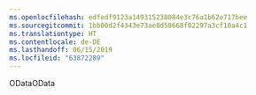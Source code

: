 ```yaml
---
ms.openlocfilehash: edfedf9123a149315238084e3c76a1b62e717bee
ms.sourcegitcommit: 1bb00d2f4343e73ae8d58668f02297a3cf10a4c1
ms.translationtype: HT
ms.contentlocale: de-DE
ms.lasthandoff: 06/15/2019
ms.locfileid: "63872289"
---
```

<span data-ttu-id="38cf9-101">OData</span><span class="sxs-lookup"><span data-stu-id="38cf9-101">OData</span></span>